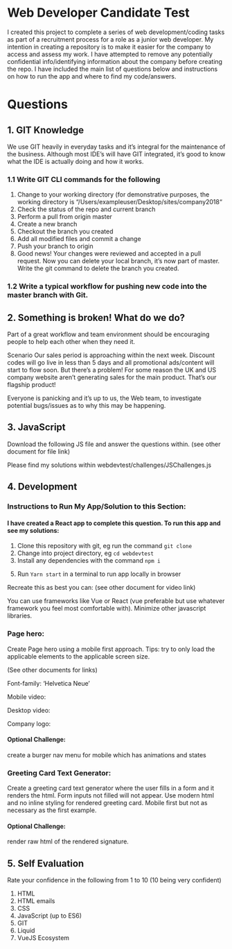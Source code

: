 # Web Developer Candidate Test

I created this project to complete a series of web development/coding tasks as part of a recruitment process for a role as a junior web developer. My intention in creating a repository is to make it easier for the company to access and assess my work. I have attempted to remove any potentially confidential info/identifying information about the company before creating the repo. I have included the main list of questions below and instructions on how to run the app and where to find my code/answers.

<!-- include unit testing if possible/visualisation of code test file, pages for other challenges JS etc if poss, instructions on how to run, deploy to heroku -->


# Questions
## 1. GIT Knowledge
We use GIT heavily in everyday tasks and it’s integral for the maintenance of the business. Although most IDE’s will have GIT integrated, it’s good to know what the IDE is actually doing and how it works.

### 1.1 Write GIT CLI commands for the following

1. Change to your working directory (for demonstrative purposes, the working directory is “/Users/exampleuser/Desktop/sites/company2018“
2. Check the status of the repo and current branch
3. Perform a pull from origin master
4. Create a new branch
5. Checkout the branch you created
6. Add all modified files and commit a change
7. Push your branch to origin
8. Good news! Your changes were reviewed and accepted in a pull request. Now you can delete your local branch, it’s now part of master. Write the git command to delete the branch you created.

### 1.2 Write a typical workflow for pushing new code into the master branch with Git.


## 2. Something is broken! What do we do?
Part of a great workflow and team environment should be encouraging people to help each other when they need it.

Scenario
Our sales period is approaching within the next week. Discount codes will go live in less than 5 days and all promotional ads/content will start to flow soon. But there’s a problem! For some reason the UK and US company website aren’t generating sales for the main product. That’s our flagship product!

Everyone is panicking and it’s up to us, the Web team, to investigate potential bugs/issues as to why this may be happening.




## 3. JavaScript
Download the following JS file and answer the questions within.
(see other document for file link)

Please find my solutions within webdevtest/challenges/JSChallenges.js
<!-- instructions to run -->

## 4. Development

### Instructions to Run My App/Solution to this Section:
#### I have created a React app to complete this question. To run this app and see my solutions:

1. Clone this repository with git, eg run the command `git clone`
2. Change into project directory, eg `cd webdevtest`
3. Install any dependencies with the command `npm i`
<!-- 4. should be minimal -->
5. Run `Yarn start` in a terminal to run app locally in browser
   
   <!-- or npm start -->
   <!-- link to deployed app if possible -->
<!-- yarn test to run tests -->

Recreate this as best you can:
(see other document for video link)

You can use frameworks like Vue or React (vue preferable but use whatever framework you feel most comfortable with). Minimize other javascript libraries.

### Page hero:
Create Page hero using a mobile first approach. Tips: try to only load the applicable elements to the applicable screen size.

(See other documents for links)

Font-family: ‘Helvetica Neue’

Mobile video: 

Desktop video:

Company logo:

#### Optional Challenge:
create a burger nav menu for mobile which has animations and states

### Greeting Card Text Generator:
Create a greeting card text generator where the user fills in a form and it renders the html. Form inputs not filled will not appear. Use modern html and no inline styling for rendered greeting card. Mobile first but not as necessary as the first example.

#### Optional Challenge: 
render raw html of the rendered signature.

## 5. Self Evaluation

Rate your confidence in the following from 1 to 10 (10 being very confident)
1. HTML
2. HTML emails
3. CSS
4. JavaScript (up to ES6)
5. GIT
6. Liquid
7. VueJS Ecosystem